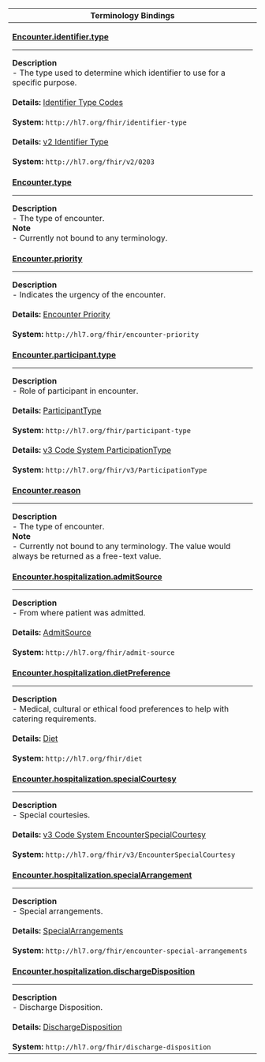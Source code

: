 |Terminology Bindings|
|---|
|<p>**[Encounter.identifier.type](http://hl7.org/fhir/dstu2/datatypes-definitions.html#Identifier.type)**<hr>**Description**<br>- The type used to determine which identifier to use for a specific purpose.<br><br>**Details:** [Identifier Type Codes](http://hl7.org/fhir/DSTU2/valueset-identifier-type.html)<br><br>**System:** `http://hl7.org/fhir/identifier-type`<br><br>**Details:** [v2 Identifier Type](http://hl7.org/fhir/DSTU2/valueset-identifier-type.html)<br><br>**System:** `http://hl7.org/fhir/v2/0203`|
|<p>**[Encounter.type](http://hl7.org/fhir/DSTU2/encounter-definitions.html#Encounter.type)**<hr>**Description**<br>- The type of encounter.<br>**Note**<br>- Currently not bound to any terminology.|
|<p>**[Encounter.priority](http://hl7.org/fhir/DSTU2/encounter-definitions.html#Encounter.priority)**<hr>**Description**<br>- Indicates the urgency of the encounter.<br><br>**Details:** [Encounter Priority](http://hl7.org/fhir/dstu2/valueset-encounter-priority.html)<br><br>**System:** `http://hl7.org/fhir/encounter-priority`|
|<p>**[Encounter.participant.type](http://hl7.org/fhir/DSTU2/encounter-definitions.html#Encounter.participant.type)**<hr>**Description**<br>- Role of participant in encounter.<br><br>**Details:** [ParticipantType](http://hl7.org/fhir/dstu2/valueset-encounter-participant-type.html)<br><br>**System:** `http://hl7.org/fhir/participant-type`<br><br>**Details:** [v3 Code System ParticipationType](http://hl7.org/fhir/dstu2/valueset-encounter-participant-type.html)<br><br>**System:** `http://hl7.org/fhir/v3/ParticipationType`|
|<p>**[Encounter.reason](http://hl7.org/fhir/DSTU2/encounter-definitions.html#Encounter.reason)**<hr>**Description**<br>- The type of encounter.<br>**Note**<br>- Currently not bound to any terminology. The value would always be returned as a free-text value.|
|<p>**[Encounter.hospitalization.admitSource](http://hl7.org/fhir/DSTU2/encounter-definitions.html#Encounter.hospitalization.admitSource)**<hr>**Description**<br>- From where patient was admitted.<br><br>**Details:** [AdmitSource](http://hl7.org/fhir/dstu2/valueset-encounter-admit-source.html)<br><br>**System:** `http://hl7.org/fhir/admit-source`|
|<p>**[Encounter.hospitalization.dietPreference](http://hl7.org/fhir/DSTU2/encounter-definitions.html#Encounter.hospitalization.dietPreference)**<hr>**Description**<br>- Medical, cultural or ethical food preferences to help with catering requirements.<br><br>**Details:** [Diet](http://hl7.org/fhir/dstu2/valueset-encounter-diet.html)<br><br>**System:** `http://hl7.org/fhir/diet`|
|<p>**[Encounter.hospitalization.specialCourtesy](http://hl7.org/fhir/DSTU2/encounter-definitions.html#Encounter.hospitalization.specialCourtesy)**<hr>**Description**<br>- Special courtesies.<br><br>**Details:** [v3 Code System EncounterSpecialCourtesy](http://hl7.org/fhir/dstu2/valueset-encounter-special-courtesy.html)<br><br>**System:** `http://hl7.org/fhir/v3/EncounterSpecialCourtesy`|
|<p>**[Encounter.hospitalization.specialArrangement](http://hl7.org/fhir/DSTU2/encounter-definitions.html#Encounter.hospitalization.specialArrangement)**<hr>**Description**<br>- Special arrangements.<br><br>**Details:** [SpecialArrangements](http://hl7.org/fhir/dstu2/valueset-encounter-special-arrangements.html)<br><br>**System:** `http://hl7.org/fhir/encounter-special-arrangements`|
|<p>**[Encounter.hospitalization.dischargeDisposition](http://hl7.org/fhir/DSTU2/encounter-definitions.html#Encounter.hospitalization.dischargeDisposition)**<hr>**Description**<br>- Discharge Disposition.<br><br>**Details:** [DischargeDisposition](http://hl7.org/fhir/dstu2/valueset-encounter-discharge-disposition.html)<br><br>**System:** `http://hl7.org/fhir/discharge-disposition`|